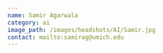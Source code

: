 ```yaml
---
name: Samir Agarwala
category: ai
image_path: /images/headshots/AI/Samir.jpg
contact: mailto:samirag@umich.edu
---
```

